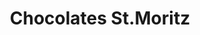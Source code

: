 ---
title: "Chocolates St.Moritz"
url: /san-antonio-de-los-altos/chocolates-st-moritz/
shop: chocolate
---